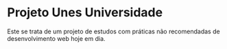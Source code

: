 # Projeto Unes Universidade
Este se trata de um projeto de estudos com práticas não recomendadas de desenvolvimento web hoje em dia.
